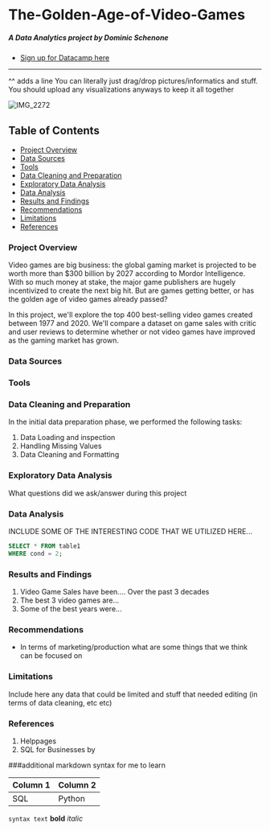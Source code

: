 # The-Golden-Age-of-Video-Games
##### A Data Analytics project by Dominic Schenone 
- [Sign up for Datacamp here](https://datacamp.com)
---
^^ adds a line
You can literally just drag/drop pictures/informatics and stuff. You should upload any visualizations anyways to keep it all together

![IMG_2272](https://github.com/dschenone22/The-Golden-Age-of-Video-Games/assets/136837534/de5b9746-df9f-4ffd-b794-8f06b1ead1f3)


## Table of Contents
- [Project Overview](#project-overview)
- [Data Sources](#data-sources)
- [Tools](tools)
- [Data Cleaning and Preparation](#data-cleaning-and-preparation)
- [Exploratory Data Analysis](#exploratory-data-analysis)
- [Data Analysis](#data-analysis)
- [Results and Findings](#results-and-findings)
- [Recommendations](#recommendations)
- [Limitations](#limitations)
- [References](#references)

  
### Project Overview 
Video games are big business: the global gaming market is projected to be worth more than $300 billion by 2027 according to Mordor Intelligence. With so much money at stake, the major game publishers are hugely incentivized to create the next big hit. But are games getting better, or has the golden age of video games already passed?

In this project, we'll explore the top 400 best-selling video games created between 1977 and 2020. We'll compare a dataset on game sales with critic and user reviews to determine whether or not video games have improved as the gaming market has grown.

### Data Sources

### Tools 

### Data Cleaning and Preparation
In the initial data preparation phase, we performed the following tasks: 
1. Data Loading and inspection
2. Handling Missing Values
3. Data Cleaning and Formatting

### Exploratory Data Analysis 
What questions did we ask/answer during this project


### Data Analysis 
INCLUDE SOME OF THE INTERESTING CODE THAT WE UTILIZED HERE... 

```SQL
SELECT * FROM table1
WHERE cond = 2;

```

### Results and Findings
1. Video Game Sales have been.... Over the past 3 decades
2. The best 3 video games are...
3. Some of the best years were...


### Recommendations
- In terms of marketing/production what are some things that we think can be focused on

### Limitations
Include here any data that could be limited and stuff that needed editing (in terms of data cleaning, etc etc)

### References
1. Helppages
2. SQL for Businesses by

###additional markdown syntax for me to learn 

|Column 1|Column 2|
|--------|---------|
|SQL|Python|

`syntax text`
**bold**
*italic*
